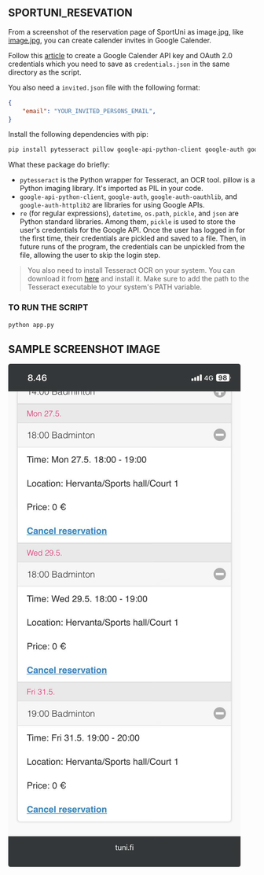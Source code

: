 ## SPORTUNI_RESEVATION
From a screenshot of the reservation page of SportUni as image.jpg, like [image.jpg](image.jpg), you can create calender invites in Google Calender.

Follow this [article](https://medium.com/@ayushbhatnagarmit/supercharge-your-scheduling-automating-google-calendar-with-python-87f752010375) to create a Google Calender API key and OAuth 2.0 credentials which you need to save as `credentials.json` in the same directory as the script.

You also need a `invited.json` file with the following format:
```json
{
    "email": "YOUR_INVITED_PERSONS_EMAIL",
}
```

Install the following dependencies with pip:
```bash
pip install pytesseract pillow google-api-python-client google-auth google-auth-oauthlib google-auth-httplib2
```

What these package do briefly:
- `pytesseract` is the Python wrapper for Tesseract, an OCR tool.
pillow is a Python imaging library. It's imported as PIL in your code.
- `google-api-python-client`, `google-auth`, `google-auth-oauthlib`, and `google-auth-httplib2` are libraries for using Google APIs.
- `re` (for regular expressions), `datetime`, `os.path`, `pickle`, and `json` are Python standard libraries. Among them, `pickle` is used to store the user's credentials for the Google API. Once the user has logged in for the first time, their credentials are pickled and saved to a file. Then, in future runs of the program, the credentials can be unpickled from the file, allowing the user to skip the login step.

> You also need to install Tesseract OCR on your system. You can download it from [here](https://tesseract-ocr.github.io/tessdoc/Installation.html) and install it. Make sure to add the path to the Tesseract executable to your system's PATH variable.

### TO RUN THE SCRIPT
```bash
python app.py
```



## SAMPLE SCREENSHOT IMAGE
![image.jpg](image.jpg)